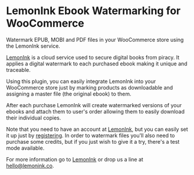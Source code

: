 # LemonInk Ebook Watermarking for WooCommerce

Watermark EPUB, MOBI and PDF files in your WooCommerce store using the LemonInk service.

[LemonInk](https://www.lemonink.co/how-to-use/woocommerce) is a cloud service used to secure digital books from piracy. It applies a digital watermark to each purchased ebook making it unique and traceable.

Using this plugin, you can easily integrate LemonInk into your WooCommerce store just by marking products as downloadable and assigning a master file (the original ebook) to them.

After each purchase LemonInk will create watermarked versions of your ebooks and attach them to user's order allowing them to easily download their individual copies.

Note that you need to have an account at [LemonInk](https://www.lemonink.co), but you can easily set it up just by [registering](https://www.lemonink.co/register). In order to watermark files you'll also need to purchase some credits, but if you just wish to give it a try, there's a test mode available.

For more information go to [LemonInk](https://www.lemonink.co) or drop us a line at <hello@lemonink.co>.
